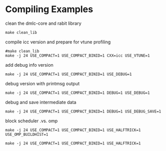 Compiling Examples
===================


clean the dmlc-core and rabit library

```
make clean_lib
```

compile icc version and prepare for vtune profiling

```
#make clean_lib
make -j 24 USE_COMPACT=1 USE_COMPACT_BINID=1 CXX=icc USE_VTUNE=1
```

add debug info version

```
make -j 24 USE_COMPACT=1 USE_COMPACT_BINID=1 USE_DEBUG=1
```

debug version with printmsg output

```
make -j 24 USE_COMPACT=1 USE_COMPACT_BINID=1 DEBUG=1 USE_DEBUG=1
```

debug and save intermediate data

```
make -j 24 USE_COMPACT=1 USE_COMPACT_BINID=1 DEBUG=1 USE_DEBUG_SAVE=1
```

block scheduler .vs. omp

```
make -j 24 USE_COMPACT=1 USE_COMPACT_BINID=1 USE_HALFTRICK=1 USE_OMP_BUILDHIST=1

make -j 24 USE_COMPACT=1 USE_COMPACT_BINID=1 USE_HALFTRICK=1 

```
